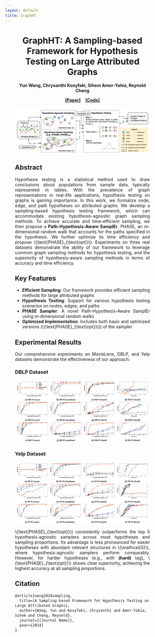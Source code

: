 ```yaml
---
layout: default
title: GraphHT
---
```


<!-- 引入 MathJax -->
<script type="text/javascript" async
  src="https://cdn.jsdelivr.net/npm/mathjax@3/es5/tex-mml-chtml.js">
</script>

<div style="max-width: 1200px; margin: 0 auto; padding: 0 2rem;">

<div style="text-align: center;">
  <h1>GraphHT: A Sampling-based Framework for Hypothesis Testing on Large Attributed Graphs</h1>
  <p><strong>Yun Wang, Chrysanthi Kosyfaki, Sihem Amer-Yahia, Reynold Cheng</strong></p>
  <p><strong><a href="#">[Paper]</a></strong> &nbsp;&nbsp; <strong><a href="https://github.com/Carrieww/GraphHT">[Code]</a></strong></p>
</div>

<p align="center">
  <img src="img/framework.png" alt="Framework Overview" style="max-width: 100%;">
</p>

<h2>Abstract</h2>

<div style="text-align: justify;">
<p>Hypothesis testing is a statistical method used to draw conclusions about populations from sample data, typically represented in tables. With the prevalence of graph representations in real-life applications, hypothesis testing on graphs is gaining importance. In this work, we formalize node, edge, and path hypotheses on attributed graphs. We develop a sampling-based hypothesis testing framework, which can accommodate existing hypothesis-agnostic graph sampling methods. To achieve accurate and time-efficient sampling, we then propose a <strong>Path-Hypothesis-Aware SamplEr</strong>, PHASE, an <em>m</em>-dimensional random walk that accounts for the paths specified in the hypothesis. We further optimize its time efficiency and propose \(\text{PHASE}_{\text{opt}}\). Experiments on three real datasets demonstrate the ability of our framework to leverage common graph sampling methods for hypothesis testing, and the superiority of hypothesis-aware sampling methods in terms of accuracy and time efficiency.</p>
</div>

<h2>Key Features</h2>

<div style="text-align: justify;">
<ul>
  <li><strong>Efficient Sampling</strong>: Our framework provides efficient sampling methods for large attributed graphs</li>
  <li><strong>Hypothesis Testing</strong>: Support for various hypothesis testing scenarios on nodes, edges, and paths</li>
  <li><strong>PHASE Sampler</strong>: A novel Path-Hypothesis-Aware SamplEr using <em>m</em>-dimensional random walks</li>
  <li><strong>Optimized Implementation</strong>: Includes both basic and optimized versions (\(\text{PHASE}_{\text{opt}}\)) of the sampler</li>
</ul>
</div>

<h2>Experimental Results</h2>

<div style="text-align: justify;">
<p>Our comprehensive experiments on MovieLens, DBLP, and Yelp datasets demonstrate the effectiveness of our approach:</p>

<h3>DBLP Dataset</h3>
<p align="center">
  <img src="img/DBLP.png" alt="DBLP Results" style="max-width: 100%;">
</p>

<h3>Yelp Dataset</h3>
<p align="center">
  <img src="img/Yelp.png" alt="Yelp Results" style="max-width: 100%;">
</p>

<p>
\(\text{PHASE}_{\text{opt}}\) consistently outperforms the top 5 hypothesis-agnostic samplers across most hypotheses and sampling proportions. Its advantage is less pronounced for easier hypotheses with abundant relevant structures in \(\mathcal{G}\), where hypothesis-agnostic samplers perform comparably. However, for harder hypotheses (e.g., with <strong>(hard)</strong> tag), \(\text{PHASE}_{\text{opt}}\) shows clear superiority, achieving the highest accuracy at all sampling proportions.
</p>
</div>

<h2>Citation</h2>

<pre><code>@article{wang2024sampling,
  title={A Sampling-based Framework for Hypothesis Testing on Large Attributed Graphs},
  author={Wang, Yun and Kosyfaki, Chrysanthi and Amer-Yahia, Sihem and Cheng, Reynold},
  journal={[Journal Name]},
  year={2024}
}
</code></pre>
